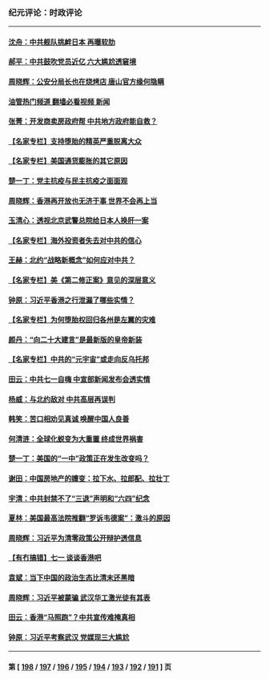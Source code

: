 ### 纪元评论：时政评论
---
#### [沈舟：中共舰队挑衅日本 再曝软肋](../../pages/nsc1025/n13772906.md?07050330) 
#### [郝平：中共鼓吹党员近亿 六大尴尬透窘境](../../pages/nsc1025/n13772668.md?07050330) 
#### [周晓辉：公安分局长也在烧烤店 唐山官方缘何隐瞒](../../pages/nsc1025/n13772820.md?07050330) 
#### [油管热门频道 翻墙必看视频 新闻](ok?07050330)
#### [张菁：开发商卖房政府帮 中共地方政府能自救？](../../pages/nsc1025/n13772702.md?07050330) 
#### [【名家专栏】支持堕胎的精英严重脱离大众](../../pages/nsc1025/n13772648.md?07050330) 
#### [【名家专栏】美国通货膨胀的其它原因](../../pages/nsc1025/n13772617.md?07050330) 
#### [楚一丁：党主抗疫与民主抗疫之面面观](../../pages/nsc1025/n13772493.md?07050330) 
#### [周晓辉：香港再开放也无济于事 世界不会再上当](../../pages/nsc1025/n13772307.md?07050330) 
#### [玉清心：透视北京武警总院给日本人换肝一案](../../pages/nsc1025/n13771978.md?07050330) 
#### [【名家专栏】海外投资者失去对中共的信心](../../pages/nsc1025/n13772145.md?07050330) 
#### [王赫：北约“战略新概念”如何应对中共？](../../pages/nsc1025/n13771986.md?07050330) 
#### [【名家专栏】美《第二修正案》意见的深层意义](../../pages/nsc1025/n13772162.md?07050330) 
#### [钟原：习近平香港之行泄漏了哪些实情？](../../pages/nsc1025/n13771881.md?07050330) 
#### [【名家专栏】为何堕胎权回归各州是左翼的灾难](../../pages/nsc1025/n13771507.md?07050330) 
#### [颜丹：“向二十大建言”是最新版的皇帝新装](../../pages/nsc1025/n13771580.md?07050330) 
#### [【名家专栏】中共的“元宇宙”或走向反乌托邦](../../pages/nsc1025/n13770486.md?07050330) 
#### [田云：中共七一自嗨 中宣部新闻发布会透实情](../../pages/nsc1025/n13771086.md?07050330) 
#### [杨威：与北约敌对 中共高层再误判](../../pages/nsc1025/n13771172.md?07050330) 
#### [韩笑：苦口相劝见真诚 唤醒中国人良善](../../pages/nsc1025/n13770946.md?07050330) 
#### [何清涟：全球化蜕变为大重置 终成世界祸害](../../pages/nsc1025/n13770969.md?07050330) 
#### [楚一丁：美国的“一中”政策正在发生改变吗？](../../pages/nsc1025/n13770935.md?07050330) 
#### [谢田：中国房地产的嬗变：拉下水、拉郎配、拉壮丁](../../pages/nsc1025/n13770932.md?07050330) 
#### [宇清：中共封禁不了“三退”声明和“六四”纪念](../../pages/nsc1025/n13770904.md?07050330) 
#### [夏林：美国最高法院推翻“罗诉韦德案”：激斗的原因](../../pages/nsc1025/n13770138.md?07050330) 
#### [周晓辉：习近平为清零政策公开辩护透信息](../../pages/nsc1025/n13770860.md?07050330) 
#### [【有冇搞错】七一 谈谈香港吧](../../pages/nsc1025/n13770515.md?07050330) 
#### [袁斌：当下中国的政治生态比清末还黑暗](../../pages/nsc1025/n13770591.md?07050330) 
#### [周晓辉：习近平被蒙骗 武汉华工激光徒有其表](../../pages/nsc1025/n13770550.md?07050330) 
#### [田云：香港“马照跑”？中共宣传难掩真相](../../pages/nsc1025/n13770539.md?07050330) 
#### [钟原：习近平考察武汉 党媒现三大尴尬](../../pages/nsc1025/n13770298.md?07050330) 

---
#### 第 [ [198](./198.md?07050330) / [197](./197.md?07050330) / [196](./196.md?07050330) / [195](./195.md?07050330) / [194](./194.md?07050330) / [193](./193.md?07050330) / [192](./192.md?07050330) / [191](./191.md?07050330) ] 页
